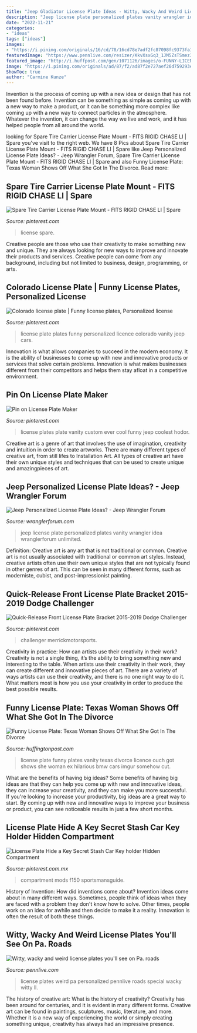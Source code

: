 ```yaml
---
title: "Jeep Gladiator License Plate Ideas - Witty, Wacky And Weird License Plates You&#039;ll See On Pa. Roads"
description: "Jeep license plate personalized plates vanity wrangler idea wranglerforum unlimited"
date: "2022-11-21"
categories:
- "ideas"
tags: ["ideas"]
images:
- "https://i.pinimg.com/originals/16/cd/78/16cd78e7adf2fc87098fc9373fa1ad61.jpg"
featuredImage: "https://www.pennlive.com/resizer/KkvXsxGq3_1JM5ZsTSmez31gh-M=/1280x0/smart/advancelocal-adapter-image-uploads.s3.amazonaws.com/image.pennlive.com/home/penn-media/width2048/img/life/photo/weird-license-plates-pajpg-4eb89f9a4ecac55f.jpg"
featured_image: "http://i.huffpost.com/gen/1071126/images/o-FUNNY-LICENSE-PLATE-facebook.jpg"
image: "https://i.pinimg.com/originals/ad/87/f2/ad87f2e727aef26d759293ea2bfe1ffd.jpg"
ShowToc: true
author: "Carmine Kunze"
---
```



Invention is the process of coming up with a new idea or design that has not been found before. Invention can be something as simple as coming up with a new way to make a product, or it can be something more complex like coming up with a new way to connect particles in the atmosphere. Whatever the invention, it can change the way we live and work, and it has helped people from all around the world.

	

		
looking for Spare Tire Carrier License Plate Mount - FITS RIGID CHASE LI | Spare you've visit to the right web. We have 8 Pics about Spare Tire Carrier License Plate Mount - FITS RIGID CHASE LI | Spare like Jeep Personalized License Plate Ideas? - Jeep Wrangler Forum, Spare Tire Carrier License Plate Mount - FITS RIGID CHASE LI | Spare and also Funny License Plate: Texas Woman Shows Off What She Got In The Divorce. Read more:
		
    
## Spare Tire Carrier License Plate Mount - FITS RIGID CHASE LI | Spare

<img loading=lazy src="https://i.pinimg.com/736x/0f/07/f1/0f07f1c8a44b667f6124e64ecf708580.jpg" onerror="this.onerror=null;this.src='https://tse1.mm.bing.net/th?id=OIP.Ml1ibLds97hIXVkPUYBDlQHaHY&amp;pid=15.1';" alt="Spare Tire Carrier License Plate Mount - FITS RIGID CHASE LI | Spare">

_Source: pinterest.com_

>license spare. 

	

Creative people are those who use their creativity to make something new and unique. They are always looking for new ways to improve and innovate their products and services. Creative people can come from any background, including but not limited to business, design, programming, or arts.

    
## Colorado License Plate | Funny License Plates, Personalized License

<img loading=lazy src="https://i.pinimg.com/originals/ad/87/f2/ad87f2e727aef26d759293ea2bfe1ffd.jpg" onerror="this.onerror=null;this.src='https://tse2.mm.bing.net/th?id=OIP.VRsDzy-WS01RiNXyfeYe0AHaFj&amp;pid=15.1';" alt="Colorado license plate | Funny license plates, Personalized license">

_Source: pinterest.com_

>license plate plates funny personalized licence colorado vanity jeep cars. 

	

Innovation is what allows companies to succeed in the modern economy. It is the ability of businesses to come up with new and innovative products or services that solve certain problems. Innovation is what makes businesses different from their competitors and helps them stay afloat in a competitive environment.

    
## Pin On License Plate Maker

<img loading=lazy src="https://i.pinimg.com/736x/1b/a7/59/1ba759990ecd29aedf36c71c0b80e587.jpg" onerror="this.onerror=null;this.src='https://tse3.mm.bing.net/th?id=OIP.58TGHx2X1aed8qtzgNIEZAHaGS&amp;pid=15.1';" alt="Pin on License Plate Maker">

_Source: pinterest.com_

>license plates plate vanity custom ever cool funny jeep coolest hodor. 

	

Creative art is a genre of art that involves the use of imagination, creativity and intuition in order to create artworks. There are many different types of creative art, from still lifes to Installation Art. All types of creative art have their own unique styles and techniques that can be used to create unique and amazingpieces of art.

    
## Jeep Personalized License Plate Ideas? - Jeep Wrangler Forum

<img loading=lazy src="http://www.wranglerforum.com/attachment.php?attachmentid=68216&amp;stc=1&amp;thumb=1&amp;d=1316136403" onerror="this.onerror=null;this.src='https://tse1.mm.bing.net/th?id=OIP.2otywaGl_6I4k5wcl3LuNQHaE7&amp;pid=15.1';" alt="Jeep Personalized License Plate Ideas? - Jeep Wrangler Forum">

_Source: wranglerforum.com_

>jeep license plate personalized plates vanity wrangler idea wranglerforum unlimited. 

	

Definition: Creative art is any art that is not traditional or common.
Creative art is not usually associated with traditional or common art styles. Instead, creative artists often use their own unique styles that are not typically found in other genres of art. This can be seen in many different forms, such as moderniste, cubist, and post-impressionist painting.

    
## Quick-Release Front License Plate Bracket 2015-2019 Dodge Challenger

<img loading=lazy src="https://i.pinimg.com/originals/16/cd/78/16cd78e7adf2fc87098fc9373fa1ad61.jpg" onerror="this.onerror=null;this.src='https://tse3.mm.bing.net/th?id=OIP.m_4Gi-v93KCm8-hoNU-6rQHaFr&amp;pid=15.1';" alt="Quick-Release Front License Plate Bracket 2015-2019 Dodge Challenger">

_Source: pinterest.com_

>challenger merrickmotorsports. 

	

Creativity in practice: How can artists use their creativity in their work?
Creativity is not a single thing, it’s the ability to bring something new and interesting to the table. When artists use their creativity in their work, they can create different and innovative pieces of art. There are a variety of ways artists can use their creativity, and there is no one right way to do it. What matters most is how you use your creativity in order to produce the best possible results.

    
## Funny License Plate: Texas Woman Shows Off What She Got In The Divorce

<img loading=lazy src="http://i.huffpost.com/gen/1071126/images/o-FUNNY-LICENSE-PLATE-facebook.jpg" onerror="this.onerror=null;this.src='https://tse2.mm.bing.net/th?id=OIP.1Gc2yANvErXPxccAEtZxZQHaFL&amp;pid=15.1';" alt="Funny License Plate: Texas Woman Shows Off What She Got In The Divorce">

_Source: huffingtonpost.com_

>license plate funny plates vanity texas divorce licence ouch got shows she woman ex hilarious bmw cars imgur somehow cut. 

	

What are the benefits of having big ideas?
Some benefits of having big ideas are that they can help you come up with new and innovative ideas, they can increase your creativity, and they can make you more successful. If you're looking to increase your productivity, big ideas are a great way to start. By coming up with new and innovative ways to improve your business or product, you can see noticeable results in just a few short months.

    
## License Plate Hide A Key Secret Stash Car Key Holder Hidden Compartment

<img loading=lazy src="https://i.pinimg.com/originals/67/17/8c/67178c2bedec5fb5e0e10ef8bad991d7.jpg" onerror="this.onerror=null;this.src='https://tse3.mm.bing.net/th?id=OIP.i0ffvn7lybztyg7XSVu-OgHaFK&amp;pid=15.1';" alt="License Plate Hide a Key Secret Stash Car Key holder Hidden Compartment">

_Source: pinterest.com.mx_

>compartment mods f150 sportsmansguide. 

	

History of Invention: How did inventions come about?
Invention ideas come about in many different ways. Sometimes, people think of ideas when they are faced with a problem they don't know how to solve. Other times, people work on an idea for awhile and then decide to make it a reality. Innovation is often the result of both these things.

    
## Witty, Wacky And Weird License Plates You&#039;ll See On Pa. Roads

<img loading=lazy src="https://www.pennlive.com/resizer/KkvXsxGq3_1JM5ZsTSmez31gh-M=/1280x0/smart/advancelocal-adapter-image-uploads.s3.amazonaws.com/image.pennlive.com/home/penn-media/width2048/img/life/photo/weird-license-plates-pajpg-4eb89f9a4ecac55f.jpg" onerror="this.onerror=null;this.src='https://tse3.mm.bing.net/th?id=OIP.9WNkA7QELNG4_v6nyeaMJwHaFj&amp;pid=15.1';" alt="Witty, wacky and weird license plates you&#039;ll see on Pa. roads">

_Source: pennlive.com_

>license plates weird pa personalized pennlive roads special wacky witty ll. 

	

The history of creative art: What is the history of creativity?
Creativity has been around for centuries, and it is evident in many different forms. Creative art can be found in paintings, sculptures, music, literature, and more. Whether it is a new way of experiencing the world or simply creating something unique, creativity has always had an impressive presence.

